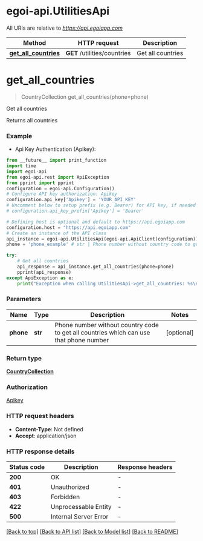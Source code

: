# egoi-api.UtilitiesApi

All URIs are relative to *https://api.egoiapp.com*

Method | HTTP request | Description
------------- | ------------- | -------------
[**get_all_countries**](UtilitiesApi.md#get_all_countries) | **GET** /utilities/countries | Get all countries


# **get_all_countries**
> CountryCollection get_all_countries(phone=phone)

Get all countries

Returns all countries

### Example

* Api Key Authentication (Apikey):
```python
from __future__ import print_function
import time
import egoi-api
from egoi-api.rest import ApiException
from pprint import pprint
configuration = egoi-api.Configuration()
# Configure API key authorization: Apikey
configuration.api_key['Apikey'] = 'YOUR_API_KEY'
# Uncomment below to setup prefix (e.g. Bearer) for API key, if needed
# configuration.api_key_prefix['Apikey'] = 'Bearer'

# Defining host is optional and default to https://api.egoiapp.com
configuration.host = "https://api.egoiapp.com"
# Create an instance of the API class
api_instance = egoi-api.UtilitiesApi(egoi-api.ApiClient(configuration))
phone = 'phone_example' # str | Phone number without country code to get all countries which can use that phone number (optional)

try:
    # Get all countries
    api_response = api_instance.get_all_countries(phone=phone)
    pprint(api_response)
except ApiException as e:
    print("Exception when calling UtilitiesApi->get_all_countries: %s\n" % e)
```

### Parameters

Name | Type | Description  | Notes
------------- | ------------- | ------------- | -------------
 **phone** | **str**| Phone number without country code to get all countries which can use that phone number | [optional] 

### Return type

[**CountryCollection**](CountryCollection.md)

### Authorization

[Apikey](../README.md#Apikey)

### HTTP request headers

 - **Content-Type**: Not defined
 - **Accept**: application/json

### HTTP response details
| Status code | Description | Response headers |
|-------------|-------------|------------------|
**200** | OK |  -  |
**401** | Unauthorized |  -  |
**403** | Forbidden |  -  |
**422** | Unprocessable Entity |  -  |
**500** | Internal Server Error |  -  |

[[Back to top]](#) [[Back to API list]](../README.md#documentation-for-api-endpoints) [[Back to Model list]](../README.md#documentation-for-models) [[Back to README]](../README.md)

